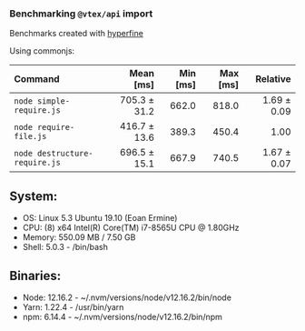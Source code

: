 ### Benchmarking `@vtex/api` import

Benchmarks created with [hyperfine](https://github.com/sharkdp/hyperfine)

Using commonjs:

| Command | Mean [ms] | Min [ms] | Max [ms] | Relative |
|:---|---:|---:|---:|---:|
| `node simple-require.js` | 705.3 ± 31.2 | 662.0 | 818.0 | 1.69 ± 0.09 |
| `node require-file.js` | 416.7 ± 13.6 | 389.3 | 450.4 | 1.00 |
| `node destructure-require.js` | 696.5 ± 15.1 | 667.9 | 740.5 | 1.67 ± 0.07 |

## System:
 - OS: Linux 5.3 Ubuntu 19.10 (Eoan Ermine)
 - CPU: (8) x64 Intel(R) Core(TM) i7-8565U CPU @ 1.80GHz
 - Memory: 550.09 MB / 7.50 GB
 - Shell: 5.0.3 - /bin/bash
## Binaries:
 - Node: 12.16.2 - ~/.nvm/versions/node/v12.16.2/bin/node
 - Yarn: 1.22.4 - /usr/bin/yarn
 - npm: 6.14.4 - ~/.nvm/versions/node/v12.16.2/bin/npm

